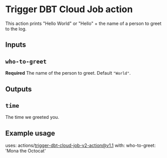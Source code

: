 # Trigger DBT Cloud Job action

This action prints "Hello World" or "Hello" + the name of a person to greet to the log.

## Inputs

## `who-to-greet`

**Required** The name of the person to greet. Default `"World"`.

## Outputs

## `time`

The time we greeted you.

## Example usage

uses: actions/trigger-dbt-cloud-job-v2-action@v1.1
with:
  who-to-greet: 'Mona the Octocat'